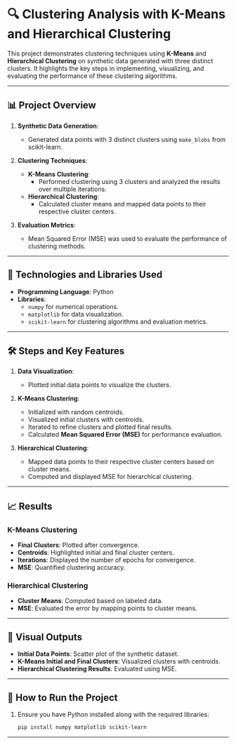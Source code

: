 
# 🔍 **Clustering Analysis with K-Means and Hierarchical Clustering**  

This project demonstrates clustering techniques using **K-Means** and **Hierarchical Clustering** on synthetic data generated with three distinct clusters. It highlights the key steps in implementing, visualizing, and evaluating the performance of these clustering algorithms.

---

## 📊 **Project Overview**  

1. **Synthetic Data Generation**:  
   - Generated data points with 3 distinct clusters using `make_blobs` from scikit-learn.  

2. **Clustering Techniques**:  
   - **K-Means Clustering**:  
     - Performed clustering using 3 clusters and analyzed the results over multiple iterations.  
   - **Hierarchical Clustering**:  
     - Calculated cluster means and mapped data points to their respective cluster centers.

3. **Evaluation Metrics**:  
   - Mean Squared Error (MSE) was used to evaluate the performance of clustering methods.

---

## 🔧 **Technologies and Libraries Used**  

- **Programming Language**: Python  
- **Libraries**:  
  - `numpy` for numerical operations.  
  - `matplotlib` for data visualization.  
  - `scikit-learn` for clustering algorithms and evaluation metrics.  

---

## 🛠️ **Steps and Key Features**  

1. **Data Visualization**:  
   - Plotted initial data points to visualize the clusters.  

2. **K-Means Clustering**:  
   - Initialized with random centroids.  
   - Visualized initial clusters with centroids.  
   - Iterated to refine clusters and plotted final results.  
   - Calculated **Mean Squared Error (MSE)** for performance evaluation.

3. **Hierarchical Clustering**:  
   - Mapped data points to their respective cluster centers based on cluster means.  
   - Computed and displayed MSE for hierarchical clustering.  

---

## 📈 **Results**  

### K-Means Clustering  
- **Final Clusters**: Plotted after convergence.  
- **Centroids**: Highlighted initial and final cluster centers.  
- **Iterations**: Displayed the number of epochs for convergence.  
- **MSE**: Quantified clustering accuracy.  

### Hierarchical Clustering  
- **Cluster Means**: Computed based on labeled data.  
- **MSE**: Evaluated the error by mapping points to cluster means.

---

## 🚀 **Visual Outputs**  

- **Initial Data Points**: Scatter plot of the synthetic dataset.  
- **K-Means Initial and Final Clusters**: Visualized clusters with centroids.  
- **Hierarchical Clustering Results**: Evaluated using MSE.  

---

## 🧮 **How to Run the Project**  

1. Ensure you have Python installed along with the required libraries:  
   ```bash
   pip install numpy matplotlib scikit-learn

---
